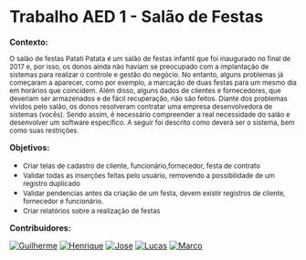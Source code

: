# Trabalho AED 1 - Salão de Festas

**Contexto:**

<small>O salão de festas Patati Patata é um salão de festas infantil que foi inaugurado no final de 2017 e, por isso, os donos ainda não haviam se preocupado com a implantação de sistemas para realizar o controle e gestão do negócio. No entanto, alguns problemas já começaram a aparecer, como por exemplo, a marcação de duas festas para um mesmo dia em horários que coincidem. Além disso, alguns dados de clientes e fornecedores, que deveriam ser armazenados e de fácil recuperação, não são feitos. Diante dos problemas vividos pelo salão, os donos resolveram contratar uma empresa desenvolvedora de sistemas (vocês). Sendo assim, é necessário compreender a real necessidade do salão e desenvolver um software específico. A seguir foi descrito como deverá ser o sistema, bem como suas restrições.
</small>
 
 **Objetivos:**

 - <small>Criar telas de cadastro de cliente, funcionário,fornecedor, festa de contrato </small>
 - <small>Validar todas as inserções feitas pelo usuário, removendo a possibilidade de um registro duplicado</small>
 - <small>Validar pendencias antes da criação de um festa, devem existir registros de cliente, fornecedor e funcionário.</small>
 - <small>Criar  relatórios sobre a realização de festas</small>

**Contribuidores:**

[![Guilherme](https://avatars0.githubusercontent.com/u/63319368?s=50&u=bdf502a9e02038033aff63b3cf3ce561a0ee7711&v=4 "Guilherme")](https://github.com/guizombas) [![Henrique](https://avatars0.githubusercontent.com/u/24460777?s=50&u=dda0838319007c563a6a602ba1be32a949cd8e77&v=4 "Henrique")](https://github.com/Henrikkee)  [![Jose](https://avatars0.githubusercontent.com/u/65291400?s=50 "José")](https://github.com/josemauriciogf) 
[![Lucas](https://avatars0.githubusercontent.com/u/49598959?s=50 "Lucas")](https://github.com/Lucas-Angelo) 
[![Marco](https://i.imgur.com/mIunqre.png "Marco")](https://github.com/MarcoTullio1) 

